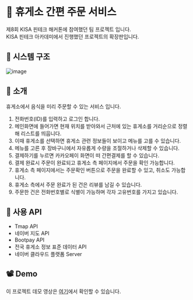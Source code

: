 # 🍜 휴게소 간편 주문 서비스
제8회 KISA 핀테크 해커톤에 참여했던 팀 프로젝트 입니다.  
KISA 핀테크 아카데미에서 진행했던 프로젝트의 확장판입니다.

## 🚦 시스템 구조
![image](https://user-images.githubusercontent.com/41516670/112379624-ba154b80-8d2b-11eb-8838-c0272bafa3fe.jpg)

## 🚦 소개
휴게소에서 음식을 미리 주문할 수 있는 서비스 입니다.  

1. 전화번호(ID)를 입력하고 로그인 합니다.
2. 메인화면에 들어가면 현재 위치를 받아와서 근처에 있는 휴게소를 거리순으로 정렬해 리스트를 띄웁니다.
3. 이때 휴게소를 선택하면 휴게소 관련 정보들이 보이고 메뉴를 고를 수 있습니다.
4. 메뉴를 고른 후 장바구니에서 자유롭게 수량을 조절하거나 삭제할 수 있습니다.
5. 결제하기를 누르면 카카오페이 화면이 떠 간편결제를 할 수 있습니다.
6. 결제 완료시 주문이 완료되고 휴게소 측 페이지에서 주문을 확인 가능합니다.
7. 휴게소 측 페이지에서는 주문확인 버튼으로 주문을 완료할 수 있고, 취소도 가능합니다.
8. 휴게소 측에서 주문 완료가 된 건은 리뷰를 남길 수 있습니다.
9. 주문한 건은 전화번호별로 식별이 가능하며 각자 고유번호를 가지고 있습니다.


## 🚦 사용 API
* Tmap API
* 네이버 지도 API
* Bootpay API
* 전국 휴게소 정보 표준 데이터 API
* 네이버 클라우드 플랫폼 Server

## 📽 Demo
이 프로젝트 데모 영상은 [여기](https://drive.google.com/file/d/1i1KyQmOGI0BnihItPHH-9fjUt6JafTDc/view?usp=sharing)에서 확인할 수 있습니다.
